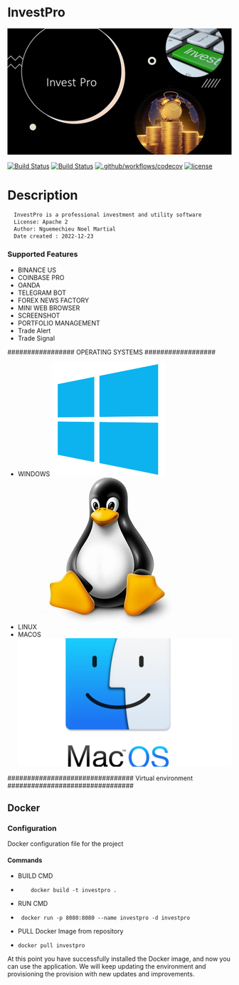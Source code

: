 # InvestPro 
![InvestPro, Inc](src/main/resources/Invest.png)

[![Build Status](https://github.com/nguemechieu/investpro/actions/workflows/maven.yml/badge.svg)](https://github.com/nguemechieu/actions/workflows/maven-publish.yml/badge.svg)
[![Build Status](https://github.com/nguemechieu/investpro/actions/workflows/docker-image.yml/badge.svg)](https://github.com/nguemechieu/actions/workflows/docker-image.yml)
[![.github/workflows/codecov](https://github.com/nguemechieu/investpro/actions/workflows/codecov.yml/badge.svg)](https://github.com/nguemechieu/investpro/actions/workflows/codecov.yml)
[![license](https://img.shields.io/badge/License-Apache%202.0-green.svg)](https://opensource.org/licenses/Apache-2.0)




#  Description 
      InvestPro is a professional investment and utility software
      License: Apache 2
      Author: Nguemechieu Noel Martial
      Date created : 2022-12-23
### Supported Features
  - BINANCE US
  - COINBASE PRO
  - OANDA
  - TELEGRAM BOT
  - FOREX NEWS FACTORY
  - MINI WEB BROWSER
  - SCREENSHOT
  - PORTFOLIO MANAGEMENT
  - Trade Alert
  - Trade Signal

#################
 OPERATING SYSTEMS
##################

 - WINDOWS ![widows](./src/docs/windows.ico)
 - LINUX  ![widows](./src/docs/linux.ico)
 - MACOS   ![widows](./src/docs/macos.ico)

################################
Virtual environment
################################

## Docker

### Configuration

  Docker configuration file for the project

#### Commands
* BUILD CMD
 -         docker build -t investpro .
* RUN CMD
 -      docker run -p 8080:8080 --name investpro -d investpro

* PULL  Docker Image from repository
      
 -     docker pull investpro


At this point you have successfully installed the Docker image, and now
you can use the application.
We will keep updating the environment and provisioning the provision
with new updates and improvements.
